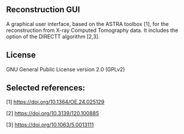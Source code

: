 ## Reconstruction GUI
A graphical user interface, based on the ASTRA toolbox [1], for the reconstruction from X-ray Computed Tomography data. It includes the option of the DIRECTT algorithm [2,3].

## License

GNU General Public License version 2.0 (GPLv2)

## Selected references:

[1] https://doi.org/10.1364/OE.24.025129

[2] https://doi.org/10.3139/120.100885

[3] https://doi.org/10.1063/5.0013111
